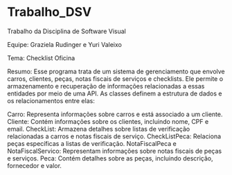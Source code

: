 # Trabalho_DSV
 Trabalho da Disciplina de Software Visual 

 Equipe: Graziela Rudinger e Yuri Valeixo

 Tema: Checklist Oficina

 Resumo: Esse programa trata de um sistema de gerenciamento que envolve carros, clientes, peças, notas fiscais de serviços e checklists. Ele permite o armazenamento e recuperação de informações relacionadas a essas entidades por meio de uma API. As classes definem a  estrutura de dados e os relacionamentos entre elas:
 
 Carro: Representa informações sobre carros e está associado a um cliente.
 Cliente: Contém informações sobre os clientes, incluindo nome, CPF e email.
 CheckList: Armazena detalhes sobre listas de verificação relacionadas a carros e notas fiscais de serviço.
 CheckListPeca: Relaciona peças específicas a listas de verificação.
 NotaFiscalPeca e NotaFiscalServico: Representam informações sobre notas fiscais de peças e serviços.
 Peca: Contém detalhes sobre as peças, incluindo descrição, fornecedor e valor.
